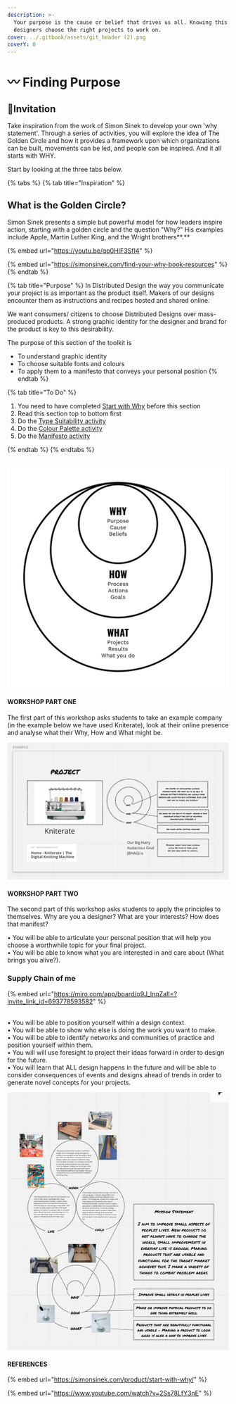 ```yaml
---
description: >-
  Your purpose is the cause or belief that drives us all. Knowing this helps
  designers choose the right projects to work on.
cover: ../.gitbook/assets/git_header (2).png
coverY: 0
---
```


# 〰 Finding Purpose

## ​🎯**Invitation**

Take inspiration from the work of Simon Sinek to develop your own 'why statement'. Through a series of activities, you will explore the  idea of The Golden Circle and how it provides a framework upon which organizations can be built, movements can be led, and people can be inspired. And it all starts with WHY.

Start by looking at the three tabs below.

{% tabs %}
{% tab title="Inspiration" %}
## **What is the Golden Circle?**

Simon Sinek presents a simple but powerful model for how leaders inspire action, starting with a golden circle and the question "Why?" His examples include Apple, Martin Luther King, and the Wright brothers**.**

&#x20;

{% embed url="https://youtu.be/qp0HIF3SfI4" %}

{% embed url="https://simonsinek.com/find-your-why-book-resources" %}
{% endtab %}

{% tab title="Purpose" %}
In Distributed Design the way you communicate your project is as important as the product itself. Makers of our designs encounter them as instructions and recipes hosted and shared online.&#x20;

We want consumers/ citizens to choose Distributed Designs over mass-produced products. A strong graphic identity for the designer and brand for the product is key to this desirability.&#x20;

The purpose of this section of the toolkit is&#x20;

* To understand graphic identity
* To choose suitable fonts and colours
* To apply them to a manifesto that conveys your personal position
{% endtab %}

{% tab title="To Do" %}
1. You need to have completed [Start with Why](exercise-start-with-why.md) before this section
2. Read this section top to bottom first
3. Do the [Type Suitability activity](exercise-start-with-why.md#type-suitability-activity)
4. Do the [Colour Palette activity](your-graphic-identity.md#colour-palette-activity)
5.  Do the [Manifesto activity](your-graphic-identity.md#making-your-manifesto)


{% endtab %}
{% endtabs %}

##

![Redrawn from Simon Sinek's Golden Circle](<../.gitbook/assets/image (30).png>)

####

#### WORKSHOP PART ONE

The first part of this workshop asks students to take an example company (in the example below we have used Kniterate), look at their online presence and analyse what their Why, How and What might be.

![Example: The 'Start With Why' Miro board analysing Kniterate's How, Why and What](<../.gitbook/assets/image (5).png>)

#### WORKSHOP PART TWO

The second part of this workshop asks students to apply the principles to themselves. Why are you a designer? What are your interests? How does that manifest?

• You will be able to articulate your personal position that will help you choose a worthwhile topic for your final project. \
• You will be able to know what you are interested in and care about (What brings you alive?).

### Supply Chain of me

{% embed url="https://miro.com/app/board/o9J_lnqZaII=?invite_link_id=693778593582" %}

&#x20;\
• You will be able to position yourself within a design context. \
• You will be able to show who else is doing the work you want to make. \
• You will be able to identify networks and communities of practice and position yourself within them. \
• You will will use foresight to project their ideas forward in order to design for the future. \
• You will learn that ALL design happens in the future and will be able to consider consequences of events and designs ahead of trends in order to generate novel concepts for your projects.

![](<../.gitbook/assets/image (29).png>)

#### REFERENCES

{% embed url="https://simonsinek.com/product/start-with-why/" %}

{% embed url="https://www.youtube.com/watch?v=2Ss78LfY3nE" %}


